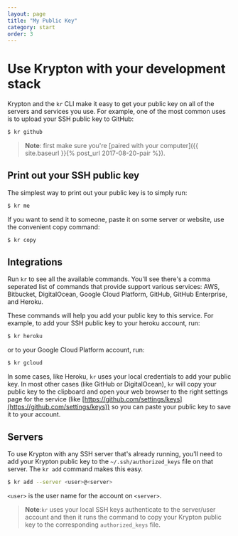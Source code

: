 ```yaml
---
layout: page
title: "My Public Key"
category: start
order: 3
---
```


# Use Krypton with your development stack

Krypton and the `kr` CLI make it easy to get your public key on all of the servers and services you use. 
For example, one of the most common uses is to upload your SSH public key to GitHub:

```bash
$ kr github
```

> **Note**: first make sure you're [paired with your computer]({{ site.baseurl }}{% post_url 2017-08-20-pair %}).

## Print out your SSH public key
The simplest way to print out your public key is to simply run:
```bash
$ kr me
```

If you want to send it to someone, paste it on some server or website, use the convenient copy command:
```bash
$ kr copy
```

## Integrations
Run `kr` to see all the available commands. You'll see there's a comma seperated list of commands that provide support various services: AWS, Bitbucket, DigitalOcean, Google Cloud Platform, GitHub, GitHub Enterprise, and Heroku.

These commands will help you add your public key to this service. For example, to add your SSH public key to your heroku account, run:

```bash 
$ kr heroku
```

or to your Google Cloud Platform account, run:
```bash 
$ kr gcloud
```

In some cases, like Heroku, `kr` uses your local credentials to add your public key. In most other cases (like GitHub or DigitalOcean), `kr` will copy your public key to the clipboard and open your web browser to the right settings page for the service (like [https://github.com/settings/keys](https://github.com/settings/keys)) so you can paste your public key to save it to your account.

## Servers
To use Krypton with any SSH server that's already running, you'll need to add your Krypton public key to the `~/.ssh/authorized_keys` file on that server. The `kr add` command makes this easy.

```bash
$ kr add --server <user>@<server>
```

`<user>` is the user name for the account on `<server>`. 

> **Note**:`kr` uses your local SSH keys authenticate to the server/user account and then it runs the command to copy your Krypton public key to the corresponding `authorized_keys` file.
